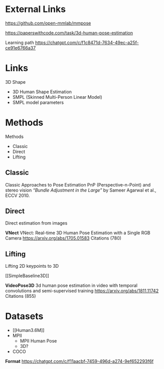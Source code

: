 

# External Links

https://github.com/open-mmlab/mmpose

https://paperswithcode.com/task/3d-human-pose-estimation

Learning path
https://chatgpt.com/c/f1c8471d-7634-49ec-a25f-ce91e6766a37

# Links

3D Shape
- 3D Human Shape Estimation
- SMPL (Skinned Multi-Person Linear Model)
- SMPL model parameters

# Methods

Methods
- Classic
- Direct
- Lifting

## Classic

Classic Approaches to Pose Estimation
PnP (Perspective-n-Point) and stereo vision
_“Bundle Adjustment in the Large”_ by Sameer Agarwal et al., ECCV 2010.

## Direct

Direct estimation from images

**VNect**
VNect: Real-time 3D Human Pose Estimation with a Single RGB Camera
https://arxiv.org/abs/1705.01583
Citations (780)

## Lifting

Lifting 2D keypoints to 3D

[[SimpleBaseline3D]]

**VideoPose3D**
3d human pose estimation in video with temporal convolutions and semi-supervised training
https://arxiv.org/abs/1811.11742
Citations (855)

# Datasets

- [[Human3.6M]]
- MPII
	- MPII Human Pose
	- 3D?
- COCO

**Format**
https://chatgpt.com/c/f11aacbf-7459-496d-a274-9ef652293f6f
